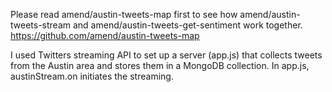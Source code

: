 
Please read amend/austin-tweets-map first to see how amend/austin-tweets-stream and amend/austin-tweets-get-sentiment work together.
https://github.com/amend/austin-tweets-map

I used Twitters streaming API to set up a server (app.js) that collects tweets from the Austin area and stores them in a MongoDB collection. In app.js, austinStream.on initiates the streaming.
